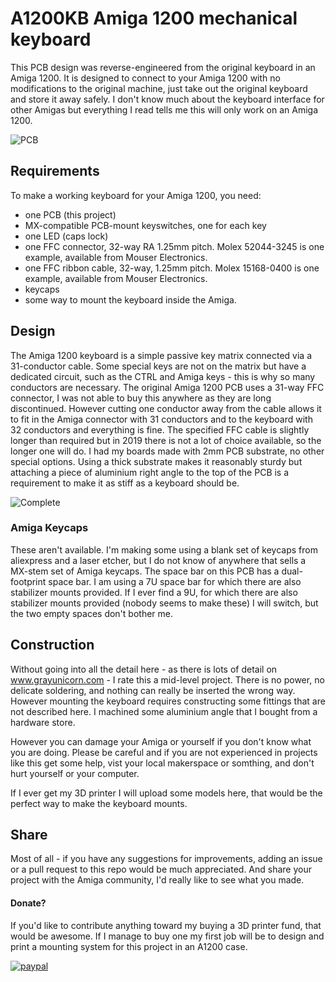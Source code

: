 # A1200KB Amiga 1200 mechanical keyboard

This PCB design was reverse-engineered from the original keyboard in an Amiga 1200. It is designed to connect to your Amiga 1200 with no modifications to the original machine, just take out the original keyboard and store it away safely. I don't know much about the keyboard interface for other Amigas but everything I read tells me this will only work on an Amiga 1200.

![PCB](https://github.com/aeberbach/A1200KB/blob/master/images/rev2-pcb.jpg)

## Requirements
To make a working keyboard for your Amiga 1200, you need:

- one PCB (this project)
- MX-compatible PCB-mount keyswitches, one for each key
- one LED (caps lock)
- one FFC connector, 32-way RA 1.25mm pitch. Molex 52044-3245 is one example, available from Mouser Electronics.
- one FFC ribbon cable, 32-way, 1.25mm pitch. Molex 15168-0400 is one example, available from Mouser Electronics.
- keycaps
- some way to mount the keyboard inside the Amiga.

## Design
The Amiga 1200 keyboard is a simple passive key matrix connected via a 31-conductor cable. Some special keys are not on the matrix but have a dedicated circuit, such as the CTRL and Amiga keys - this is why so many conductors are necessary. The original Amiga 1200 PCB uses a 31-way FFC connector, I was not able to buy this anywhere as they are long discontinued. However cutting one conductor away from the cable allows it to fit in the Amiga connector with 31 conductors and to the keyboard with 32 conductors and everything is fine. The specified FFC cable is slightly longer than required but in 2019 there is not  a lot of choice available, so the longer one will do. 
I had my boards made with 2mm PCB substrate, no other special options. Using a thick substrate makes it reasonably sturdy but attaching a piece of aluminium right angle to the top of the PCB is a requirement to make it as stiff as a keyboard should be.  
 
![Complete](https://github.com/aeberbach/A1200KB/blob/master/images/soldered.jpg)

### Amiga Keycaps
These aren't available. I'm making some using a blank set of keycaps from aliexpress and a laser etcher, but I do not know of anywhere that sells a MX-stem set of Amiga keycaps. The space bar on this PCB has a dual-footprint space bar. I am using a 7U space bar for which there are also stabilizer mounts provided. If I ever find a 9U, for which there are also stabilizer mounts provided (nobody seems to make these) I will switch, but the two empty spaces don't bother me.

## Construction
Without going into all the detail here - as there is lots of detail on www.grayunicorn.com - I rate this a mid-level project. There is no power, no delicate soldering, and nothing can really be inserted the wrong way. However mounting the keyboard requires constructing some fittings that are not described here. I machined some aluminium angle that I bought from a hardware store.

However you can damage your Amiga or yourself if you don't know what you are doing. Please be careful and if you are not experienced in projects like this get some help, vist your local makerspace or somthing, and don't hurt yourself or your computer.

If I ever get my 3D printer I will upload some models here, that would be the perfect way to make the keyboard mounts.



## Share
Most of all - if you have any suggestions for improvements, adding an issue or a pull request to this repo would be much appreciated. And share your project with the Amiga community, I'd really like to see what you made.

#### Donate?
If you'd like to contribute anything toward my buying a 3D printer fund, that would be awesome. If I manage to buy one my first job will be to design and print a mounting system for this project in an A1200 case.

[![paypal](https://www.paypalobjects.com/en_US/i/btn/btn_donateCC_LG.gif)](https://www.paypal.me/grayunicorn)
